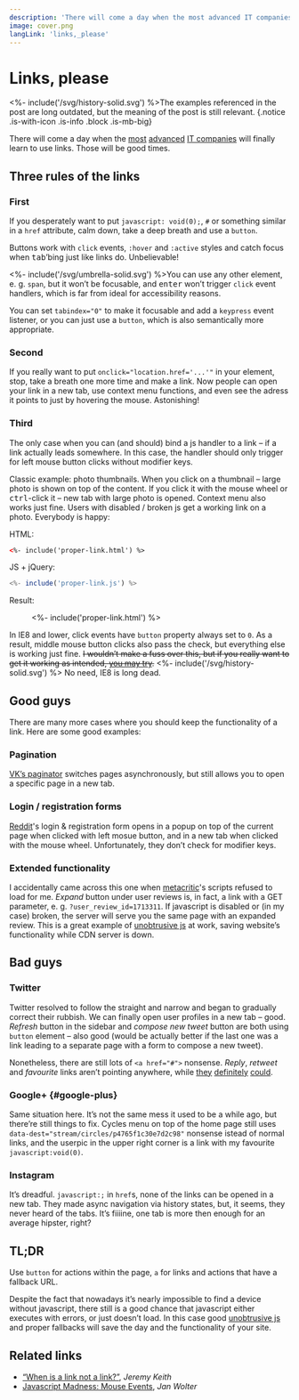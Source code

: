 ```yaml
---
description: 'There will come a day when the most advanced IT companies will finally learn to use links. Those will be good times.'
image: cover.png
langLink: 'links,_please'
---
```


# Links, please

<%- include('/svg/history-solid.svg') %>The examples referenced in the post are long outdated, but the meaning of the post is still relevant.
{.notice .is-with-icon .is-info .block .is-mb-big}

There will come a day when the [most](//twitter.com) [advanced](//instagram.com) [IT companies](//plus.google.com) will finally learn to use links. Those will be good times.

## Three rules of the links

### First

If you desperately want to put `javascript: void(0);`, `#` or something similar in a `href` attribute, calm down, take a deep breath and use a `button`.

Buttons work with `click` events, `:hover` and `:active` styles and catch focus when <kbd>tab</kbd>&rsquo;bing just like links do. Unbelievable!

<div class="text-container notice is-with-big-icon font-size is-smaller block is-mb">

<%- include('/svg/umbrella-solid.svg') %>You can use any other element, e.&nbsp;g. `span`, but it won’t be focusable, and <kbd>enter</kbd> won’t trigger `click` event handlers, which is far from ideal for accessibility reasons.

You can set `tabindex="0"` to make it focusable and add a `keypress` event listener, or you can just use a `button`, which is also semantically more appropriate.

</div>

### Second

If you really want to put `onclick="location.href='...'"` in your element, stop, take a breath one more time and make a link. Now people can open your link in a new tab, use context menu functions, and even see the adress it points to just by hovering the mouse. Astonishing!

### Third

The only case when you can (and should) bind a js handler to a link – if a link actually leads somewhere. In this case, the handler should only trigger for left mouse button clicks without modifier keys.

Classic example: photo thumbnails. When you click on a thumbnail – large photo is shown on top of the content. If you click it with the mouse wheel or <kbd>ctrl</kbd>-click it – new tab with large photo is opened. Context menu also works just fine. Users with disabled&nbsp;/ broken js get a working link on a photo. Everybody is happy:

HTML:

```html
<%- include('proper-link.html') %>
```

JS + jQuery:

```js
<%- include('proper-link.js') %>
```

Result:

<figure>
    <%- include('proper-link.html') %>
</figure>

<script src="/js/jquery-3.5.1.slim.min.js"></script>
<script>
<%- include('proper-link.js') %>
</script>

In IE8 and lower, click events have `button` property always set to `0`. As a result, middle mouse button clicks also pass the check, but everything else is working just fine. <del>I wouldn’t make a fuss over this, but if you really want to get it working as intended, [you may try](http://unixpapa.com/js/mouse.html).</del> <span class="notice is-info is-inline"><%- include('/svg/history-solid.svg') %> No need, IE8 is long dead.</span>

## Good guys

There are many more cases where you should keep the functionality of a link. Here are some good examples:

### Pagination

[VK’s paginator](http://vk.com/wall-35502680_11833) switches pages asynchronously, but still allows you to open a specific page in a new tab.

### Login / registration forms

[Reddit](//reddit.com)'s login &amp; registration form opens in a popup on top of the current page when clicked with left mosue button, and in a new tab when clicked with the mouse wheel. Unfortunately, they don’t check for modifier keys.

### Extended functionality

I accidentally came across this one when [metacritic](http://www.metacritic.com/game/pc/limbo)'s scripts refused to load for me. *Expand* button under user reviews is, in fact, a link with a GET parameter, e.&nbsp;g. `?user_review_id=1713311`. If javascript is disabled or (in my case) broken, the server will serve you the same page with an expanded review. This is a great example of [unobtrusive js](https://en.wikipedia.org/wiki/Unobtrusive_JavaScript) at work, saving website’s functionality while CDN server is down.

## Bad guys

### Twitter

Twitter resolved to follow the straight and narrow and began to gradually correct their rubbish. We can finally open user profiles in a new tab – good. *Refresh* button in the sidebar and *compose new tweet* button are both using `button` element – also good (would be actually better if the last one was a link leading to a separate page with a form to compose a new tweet).

Nonetheless, there are still lots of `<a href="#">` nonsense. *Reply*, *retweet* and *favourite* links aren’t pointing anywhere, while [they](https://twitter.com/intent/tweet?in_reply_to=386573856179113985) [definitely](https://twitter.com/intent/retweet?tweet_id=386573856179113985) [could](https://twitter.com/intent/favorite?tweet_id=386573856179113985).

### Google+ {#google-plus}

Same situation here. It’s not the same mess it used to be a while ago, but there’re still things to fix. Cycles menu on top of the home page still uses `data-dest="stream/circles/p4765f1c30e7d2c98"` nonsense istead of normal links, and the userpic in the upper right corner is a link with my favourite `javascript:void(0)`.

### Instagram

It’s dreadful. `javascript:;` in `href`s, none of the links can be opened in a new tab. They made async navigation via history states, but, it seems, they never heard of the tabs. It’s fiiiine, one tab is more then enough for an average hipster, right?

## TL;DR

Use `button` for actions within the page, `a` for links and actions that have a fallback URL.

Despite the fact that nowadays it’s nearly impossible to find a device without javascript, there still is a good chance that javascript either executes with errors, or just doesn’t load. In this case good [unobtrusive js](https://en.wikipedia.org/wiki/Unobtrusive_JavaScript) and proper fallbacks will save the day and the functionality of your site.

## Related links

- [“When is a link not a link?”](http://adactio.com/journal/6022/), *Jeremy Keith*
- [Javascript Madness: Mouse Events](http://unixpapa.com/js/mouse.html), *Jan Wolter*
